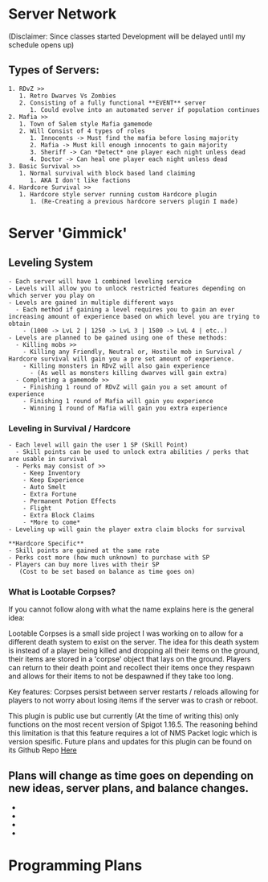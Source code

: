 # Server Network
(Disclaimer: Since classes started Development will be delayed until my schedule opens up)

## Types of Servers:
    1. RDvZ >>
       1. Retro Dwarves Vs Zombies
       2. Consisting of a fully functional **EVENT** server
          1. Could evolve into an automated server if population continues
    2. Mafia >>
       1. Town of Salem style Mafia gamemode
       2. Will Consist of 4 types of roles
          1. Innocents -> Must find the mafia before losing majority
          2. Mafia -> Must kill enough innocents to gain majority
          3. Sheriff -> Can *Detect* one player each night unless dead
          4. Doctor -> Can heal one player each night unless dead
    3. Basic Survival >>
       1. Normal survival with block based land claiming
          1. AKA I don't like factions
    4. Hardcore Survival >>
       1. Hardcore style server running custom Hardcore plugin
          1. (Re-Creating a previous hardcore servers plugin I made)


# Server 'Gimmick'
## Leveling System
    - Each server will have 1 combined leveling service
    - Levels will allow you to unlock restricted features depending on which server you play on
    - Levels are gained in multiple different ways
      - Each method if gaining a level requires you to gain an ever increasing amount of experience based on which level you are trying to obtain
        - (1000 -> LvL 2 | 1250 -> LvL 3 | 1500 -> LvL 4 | etc..)
    - Levels are planned to be gained using one of these methods:
      - Killing mobs >>
        - Killing any Friendly, Neutral or, Hostile mob in Survival / Hardcore survival will gain you a pre set amount of experience.
        - Killing monsters in RDvZ will also gain experience
          - (As well as monsters killing dwarves will gain extra)
      - Completing a gamemode >>
        - Finishing 1 round of RDvZ will gain you a set amount of experience
        - Finishing 1 round of Mafia will gain you experience
        - Winning 1 round of Mafia will gain you extra experience
### Leveling in Survival / Hardcore
    - Each level will gain the user 1 SP (Skill Point)
      - Skill points can be used to unlock extra abilities / perks that are usable in survival
      - Perks may consist of >>
        - Keep Inventory
        - Keep Experience
        - Auto Smelt
        - Extra Fortune
        - Permanent Potion Effects
        - Flight
        - Extra Block Claims
        - *More to come*
    - Leveling up will gain the player extra claim blocks for survival

    **Hardcore Specific**
    - Skill points are gained at the same rate
    - Perks cost more (how much unknown) to purchase with SP
    - Players can buy more lives with their SP 
       (Cost to be set based on balance as time goes on)

### What is Lootable Corpses?
If you cannot follow along with what the name explains here is the general idea:

Lootable Corpses is a small side project I was working on to allow for a different death system to exist on the server.
The idea for this death system is instead of a player being killed and dropping all their items on the ground,
their items are stored in a 'corpse' object that lays on the ground. Players can return to their death point and recollect their items once they respawn and allows for their items to not be despawned if they take too long.

Key features: Corpses persist between server restarts / reloads allowing for players to not worry about losing items if the server was to crash or reboot.

This plugin is public use but currently (At the time of writing this) only functions on the most recent version of Spigot 1.16.5.
The reasoning behind this limitation is that this feature requires a lot of NMS Packet logic which is version spesific.
Future plans and updates for this plugin can be found on its Github Repo [Here](https://github.com/nbarudi/LootableCorpses)

## Plans will change as time goes on depending on new ideas, server plans, and balance changes.
*
*
*
*
# Programming Plans

